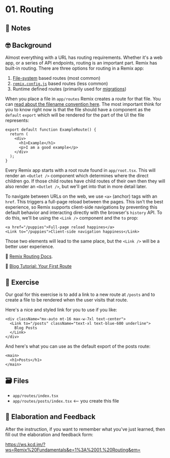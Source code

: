 # 01. Routing

## 📝 Notes

## 🤓 Background

Almost everything with a URL has routing requirements. Whether it's a web app, or a series of API endpoints, routing is an important part. Remix has built-in routing. There are three options for routing in a Remix app:

1. [File-system](https://remix.run/docs/en/v1/api/conventions#file-name-conventions) based routes (most common)
2. [`remix.config.js`](https://remix.run/docs/en/v1/api/conventions#routes) based routes (less common)
3. Runtime defined routes (primarily used for [migrations](https://remix.run/docs/en/v1/guides/migrating-react-router-app))

When you place a file in `app/routes` Remix creates a route for that file. You can [read about the filename convention here](https://remix.run/docs/en/v1/api/conventions#file-name-conventions). The most important think for you to know right now is that the file should have a component as the `default` `export` which will be rendered for the part of the UI the file represents:

```tsx filename=app/routes/example.tsx
export default function ExampleRoute() {
  return (
    <div>
      <h1>Example</h1>
      <p>I am a good example</p>
    </div>
  );
}
```

Every Remix app starts with a root route found in `app/root.tsx`. This will render an `<Outlet />` component which determines where the direct children go. If those child routes have child routes of their own then they will also render an `<Outlet />`, but we'll get into that in more detail later.

To navigate between URLs on the web, we use `<a>` (anchor) tags with an `href`. This triggers a full-page reload between the pages. This isn't the best experience, so Remix supports client-side navigations by preventing this default behavior and interacting directly with the browser's `history` API. To do this, we'll be using the `<Link />` component and the `to` prop:

```tsx
<a href="/puppies">Full-page reload happines</a>
<Link to="/puppies">Client-side navigation happiness</Link>
```

Those two elements will lead to the same place, but the `<Link />` will be a better user experience.

📜 [Remix Routing Docs](https://remix.run/docs/en/v1/guides/routing).

📜 [Blog Tutorial: Your First Route](https://remix.run/docs/en/v1/tutorials/blog#your-first-route)

## 💪 Exercise

Our goal for this exercise is to add a link to a new route at `/posts` and to create a file to be rendered when the user visits that route.

Here's a nice and styled link for you to use if you like:

```tsx
<div className="mx-auto mt-16 max-w-7xl text-center">
  <Link to="/posts" className="text-xl text-blue-600 underline">
    Blog Posts
  </Link>
</div>
```

And here's what you can use as the default export of the posts route:

```tsx
<main>
  <h1>Posts</h1>
</main>
```

## 🗃 Files

- `app/routes/index.tsx`
- `app/routes/posts/index.tsx` <-- you create this file

## 🦉 Elaboration and Feedback

After the instruction, if you want to remember what you've just learned, then
fill out the elaboration and feedback form:

https://ws.kcd.im/?ws=Remix%20Fundamentals&e=1%3A%2001.%20Routing&em=

